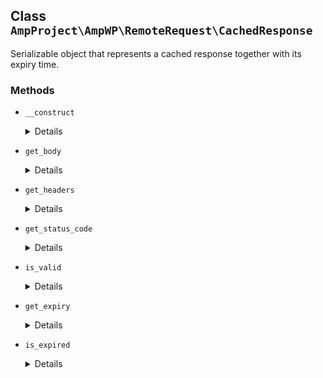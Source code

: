 ## Class `AmpProject\AmpWP\RemoteRequest\CachedResponse`

Serializable object that represents a cached response together with its expiry time.

### Methods
* `__construct`

	<details>

	```php
	public __construct( $body, $headers, $status_code, DateTimeInterface $expiry )
	```

	Instantiate a CachedResponse object.


	</details>
* `get_body`

	<details>

	```php
	public get_body()
	```

	Get the cached body.


	</details>
* `get_headers`

	<details>

	```php
	public get_headers()
	```

	Get the cached headers.


	</details>
* `get_status_code`

	<details>

	```php
	public get_status_code()
	```

	Get the cached status code.


	</details>
* `is_valid`

	<details>

	```php
	public is_valid()
	```

	Determine the validity of the cached response.


	</details>
* `get_expiry`

	<details>

	```php
	public get_expiry()
	```

	Get the expiry of the cached value.


	</details>
* `is_expired`

	<details>

	```php
	public is_expired()
	```

	Check whether the cached value is expired.


	</details>
